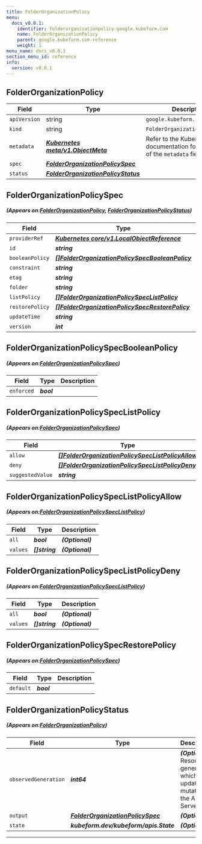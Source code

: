 ```yaml
---
title: FolderOrganizationPolicy
menu:
  docs_v0.0.1:
    identifier: folderorganizationpolicy-google.kubeform.com
    name: FolderOrganizationPolicy
    parent: google.kubeform.com-reference
    weight: 1
menu_name: docs_v0.0.1
section_menu_id: reference
info:
  version: v0.0.1
---
```


## FolderOrganizationPolicy
| Field | Type | Description |
| ------ | ----- | ----------- |
| `apiVersion` | string | `google.kubeform.com/v1alpha1` |
|    `kind` | string | `FolderOrganizationPolicy` |
| `metadata` | ***[Kubernetes meta/v1.ObjectMeta](https://kubernetes.io/docs/reference/generated/kubernetes-api/v1.13/#objectmeta-v1-meta)***|Refer to the Kubernetes API documentation for the fields of the `metadata` field.|
| `spec` | ***[FolderOrganizationPolicySpec](#FolderOrganizationPolicySpec)***||
| `status` | ***[FolderOrganizationPolicyStatus](#FolderOrganizationPolicyStatus)***||
## FolderOrganizationPolicySpec
##### (Appears on:[FolderOrganizationPolicy](#FolderOrganizationPolicy), [FolderOrganizationPolicyStatus](#FolderOrganizationPolicyStatus))
| Field | Type | Description |
| ------ | ----- | ----------- |
| `providerRef` | ***[Kubernetes core/v1.LocalObjectReference](https://kubernetes.io/docs/reference/generated/kubernetes-api/v1.13/#localobjectreference-v1-core)***||
| `id` | ***string***||
| `booleanPolicy` | ***[[]FolderOrganizationPolicySpecBooleanPolicy](#FolderOrganizationPolicySpecBooleanPolicy)***| ***(Optional)*** |
| `constraint` | ***string***||
| `etag` | ***string***| ***(Optional)*** |
| `folder` | ***string***||
| `listPolicy` | ***[[]FolderOrganizationPolicySpecListPolicy](#FolderOrganizationPolicySpecListPolicy)***| ***(Optional)*** |
| `restorePolicy` | ***[[]FolderOrganizationPolicySpecRestorePolicy](#FolderOrganizationPolicySpecRestorePolicy)***| ***(Optional)*** |
| `updateTime` | ***string***| ***(Optional)*** |
| `version` | ***int***| ***(Optional)*** |
## FolderOrganizationPolicySpecBooleanPolicy
##### (Appears on:[FolderOrganizationPolicySpec](#FolderOrganizationPolicySpec))
| Field | Type | Description |
| ------ | ----- | ----------- |
| `enforced` | ***bool***||
## FolderOrganizationPolicySpecListPolicy
##### (Appears on:[FolderOrganizationPolicySpec](#FolderOrganizationPolicySpec))
| Field | Type | Description |
| ------ | ----- | ----------- |
| `allow` | ***[[]FolderOrganizationPolicySpecListPolicyAllow](#FolderOrganizationPolicySpecListPolicyAllow)***| ***(Optional)*** |
| `deny` | ***[[]FolderOrganizationPolicySpecListPolicyDeny](#FolderOrganizationPolicySpecListPolicyDeny)***| ***(Optional)*** |
| `suggestedValue` | ***string***| ***(Optional)*** |
## FolderOrganizationPolicySpecListPolicyAllow
##### (Appears on:[FolderOrganizationPolicySpecListPolicy](#FolderOrganizationPolicySpecListPolicy))
| Field | Type | Description |
| ------ | ----- | ----------- |
| `all` | ***bool***| ***(Optional)*** |
| `values` | ***[]string***| ***(Optional)*** |
## FolderOrganizationPolicySpecListPolicyDeny
##### (Appears on:[FolderOrganizationPolicySpecListPolicy](#FolderOrganizationPolicySpecListPolicy))
| Field | Type | Description |
| ------ | ----- | ----------- |
| `all` | ***bool***| ***(Optional)*** |
| `values` | ***[]string***| ***(Optional)*** |
## FolderOrganizationPolicySpecRestorePolicy
##### (Appears on:[FolderOrganizationPolicySpec](#FolderOrganizationPolicySpec))
| Field | Type | Description |
| ------ | ----- | ----------- |
| `default` | ***bool***||
## FolderOrganizationPolicyStatus
##### (Appears on:[FolderOrganizationPolicy](#FolderOrganizationPolicy))
| Field | Type | Description |
| ------ | ----- | ----------- |
| `observedGeneration` | ***int64***| ***(Optional)*** Resource generation, which is updated on mutation by the API Server.|
| `output` | ***[FolderOrganizationPolicySpec](#FolderOrganizationPolicySpec)***| ***(Optional)*** |
| `state` | ***kubeform.dev/kubeform/apis.State***| ***(Optional)*** |
---
